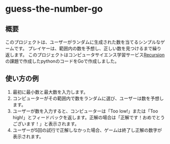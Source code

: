 # guess-the-number-go


## 概要
このプロジェクトは、ユーザーがランダムに生成された数を当てるシンプルなゲームです。
プレイヤーは、範囲内の数を予想し、正しい数を見つけるまで繰り返します。
このプロジェクトはコンピュータサイエンス学習サービス[Recursion](https://recursionist.io/)の課題で作成したpythonのコードをGoで作成しました。


## 使い方の例
1. 最初に最小数と最大数を入力します。
2. コンピューターがその範囲内で数をランダムに選び、ユーザーは数を予想します。
3. ユーザーが数を入力すると、コンピューターは「Too low!」または「Too high!」とフィードバックを返します。正解の場合は「正解です！おめでとうございます！」と表示されます。
4. ユーザーが5回の試行で正解しなかった場合、ゲームは終了し正解の数字が表示されます。